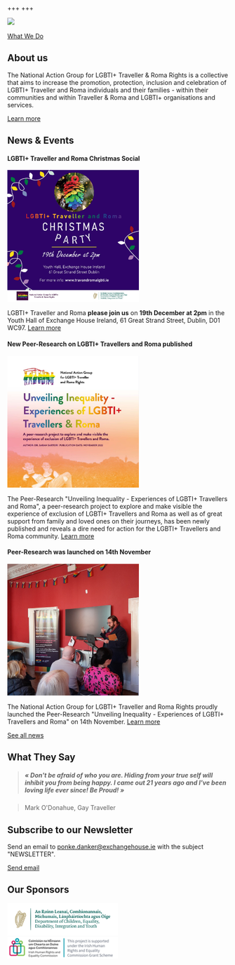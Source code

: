 +++
+++


<img src="/title-image.jpg" width=800/>

[What We Do](/what-we-do)

## About us

The National Action Group for LGBTI+ Traveller & Roma Rights is a collective that aims to increase the promotion, protection, inclusion and celebration of LGBTI+ Traveller and Roma individuals and their families - within their communities and within Traveller & Roma and LGBTI+ organisations and services.

[Learn more](/about)

## News & Events

#### LGBTI+ Traveller and Roma Christmas Social
<img src="/Christmas-social-ad.jpg" width=300>

LGBTI+ Traveller and Roma **please join us** on **19th December at 2pm** in the Youth Hall of Exchange House Ireland, 61 Great Strand Street, Dublin, D01 WC97. [Learn more](/news)

#### New Peer-Research on LGBTI+ Travellers and Roma published
<img src="/report-picture-square.jpeg" width=300/>

The Peer-Research "Unveiling Inequality - Experiences of LGBTI+ Travellers and Roma", a peer-research project to explore and make visible the experience of exclusion of LGBTI+ Travellers and Roma as well as of great support from family and loved ones on their journeys, has been newly published and reveals a dire need for action for the LGBTI+ Travellers and Roma community. [Learn more](/what-we-do/research) 


#### Peer-Research was launched on 14th November
<img src="/launch-oein.jpg" width=300/>

The National Action Group for LGBTI+ Traveller and Roma Rights proudly launched  the Peer-Research "Unveiling Inequality - Experiences of LGBTI+ Travellers and Roma" on 14th November. [Learn more](/news)

[See all news](/news)

## What They Say

> #####  « Don't be afraid of who you are. Hiding from your true self will inhibit you from being happy. I came out 21 years ago and I've been loving life ever since! Be Proud! »

> Mark O'Donahue, Gay Traveller

## Subscribe to our Newsletter

Send an email to [ponke.danker@exchangehouse.ie](mailto:ponke.danker@exchangehouse.ie) with the subject "NEWSLETTER".

[Send email](mailto:ponke.danker@exchangehouse.ie)

## Our Sponsors

<img src="/dcediy-logo.png" width=50%/>

<img src="/iherc-logo.png" width=50%/>